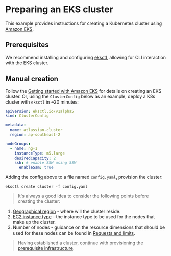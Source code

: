 # Preparing an EKS cluster
This example provides instructions for creating a Kubernetes cluster using [Amazon EKS](https://aws.amazon.com/eks/).

## Prerequisites
We recommend installing and configuring [eksctl](https://docs.aws.amazon.com/eks/latest/userguide/eksctl.html), allowing for CLI interaction with the EKS cluster.

## Manual creation
Follow the [Getting started with Amazon EKS](https://docs.aws.amazon.com/eks/latest/userguide/getting-started.html) for details on creating an EKS cluster. Or, using the `ClusterConfig` below as an example, deploy a K8s cluster with `eksctl` in ~20 minutes:

```yaml
apiVersion: eksctl.io/v1alpha5
kind: ClusterConfig

metadata:
  name: atlassian-cluster
  region: ap-southeast-2

nodeGroups:
  - name: ng-1
    instanceType: m5.large
    desiredCapacity: 2
    ssh: # enable SSH using SSM
      enableSsm: true
```
Adding the config above to a file named `config.yaml`, provision the cluster: 

```shell
eksctl create cluster -f config.yaml
```

> It's always a good idea to consider the following points before creating the cluster:

1. [Geographical region](https://aws.amazon.com/about-aws/global-infrastructure/regions_az/) - where will the cluster reside.
2. [EC2 instance type](https://aws.amazon.com/ec2/instance-types/) - the instance type to be used for the nodes that make up the cluster.
3. Number of nodes - guidance on the resource dimensions that should be used for these nodes can be found in [Requests and limits](https://github.com/atlassian-labs/data-center-helm-charts/blob/master/docs/resource_management/REQUESTS_AND_LIMITS.md).

> Having established a cluster, continue with provisioning the [prerequisite infrastructure](../../PREREQUISITES.md).
